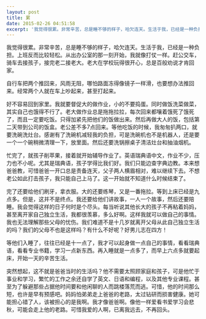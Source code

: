 ```yaml
---
layout: post
title: 累
date: 2015-02-26 04:51:58
excerpt: '我觉得很累。非常辛苦，总是睡不够的样子，哈欠连天。生活于我，已经是一种负担。上班反而比较轻松。从出办公室的那一刻开始，我就像打仗一样。赶公交车，骑车去接孩子，接完老二接老大。老大在学校玩得很开心，总是'
---
```




我觉得很累。非常辛苦，总是睡不够的样子，哈欠连天。生活于我，已经是一种负担。上班反而比较轻松。从出办公室的那一刻开始，我就像打仗一样。赶公交车，骑车去接孩子，接完老二接老大。老大在学校玩得很开心，总是百般劝说才肯回家。

自行车把两个推回来，风雨无阻，哪怕路面冻得像镜子一样滑，也要想办法推回来。经常两个人就在车上吵起来，甚至打起来。

好不容易回到家里。我就要督促大的做作业，小的不要捣蛋。同时做饭洗菜做菜，其实自己也饿得不行了。老大做作业总是拖拖拉拉，每次回来都嚷着饿死了饿死了，而且一定要吃饭。只得加紧先把他们的饭做出来。然后再做大人的饭，包括第二天带到公司的饭盒。老公差不多7点回来。等他吃饭的时候，我匆匆扒两口，就要洗碗洗灶台。感谢有了洗碗机减轻我的负担，可是洗碗机也不是机器人，还是要一个一个碗稍微清理一下，放里面。然后还要洗锅擦桌子清洁灶台和抽油烟机。

忙完了，就孩子削苹果，接着就开始辅导作业了。英语瑞典语中文，作业不少，压力也不小呢。尤其是瑞典语，孩子学得比我们好。我们只能边查字典边教。本来想爸爸教，可惜爸爸一开口总是责备连天，父子两人横眉相对，难以继续下去。不想老公如此打击孩子，我只能自己上马了。这一开始就不知道什么时候结束了。

完了还要给他们刷牙，拿衣服。大的还要练琴，又是一番拖拉。等到上床已经是九点多。但是，这并不是终点。我还要给他们讲故事，一人一个故事，然后还要陪睡。我会觉得这样的日子何时是个尽头。每当听说其他长大的孩子不再粘着妈妈，甚至离开家自己独立生活，我都很羡慕，多么好啊。这样我就可以做自己的事情。我也无法理解那些父母的忧伤。我们难道不是十几岁就离开父母从此自己独立生活的吗？我们的父母不也是这样吗？有什么不好呢？好男儿志在四方！

等他们入睡了，往往已经是十一点了，我才可以起身做一点自己的事情，看看瑞典语，看看专业书籍，学习一点新东西。再入睡就是一点多了，而早上六点多就要起床，开始一天的辛苦生活。

突然想起，这不就是爸爸当时的生活吗？他不需要太照顾家庭和孩子，可是他忙于事业和学习，繁忙的工作之余还自学了英文、日语和编程，以及其他专业课程。甚至为了躲避那些占据他时间要和他闲聊的人而跳楼落荒而逃。可惜，他的时间那么短，也许是早有预感吧。妈妈怕弟弟走上爸爸的老路，太过钻研而损害健康。她可能担心错了人，该被担心的是我啊。我才像爸爸啊。像他一样爱看书爱学习会悲秋，可能会走上他的老路。可惜我爱的人啊，已离我远去，不再回头。


